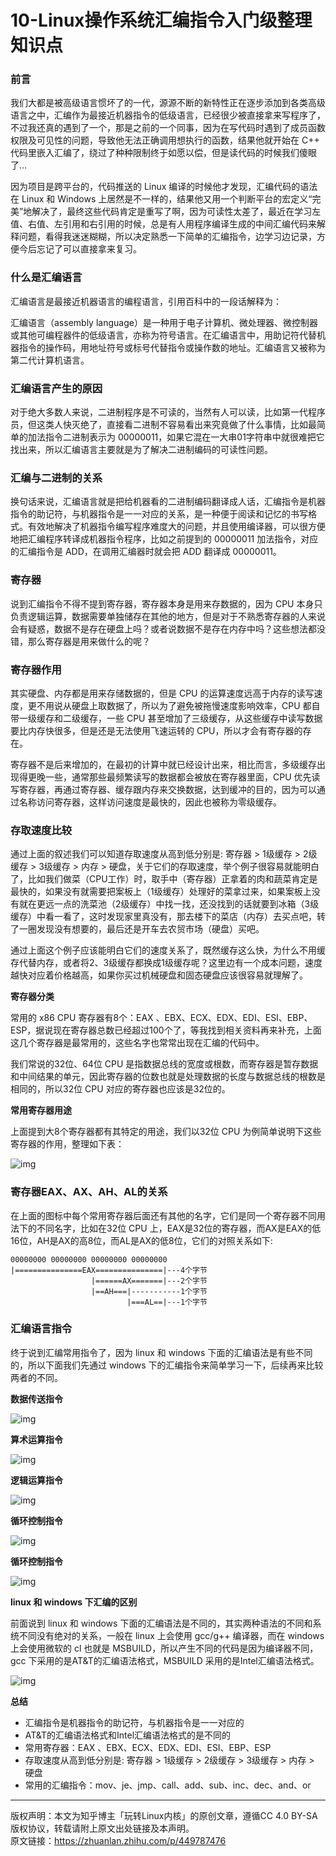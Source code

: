 # 10-Linux操作系统汇编指令入门级整理知识点

### 前言

我们大都是被高级语言惯坏了的一代，源源不断的新特性正在逐步添加到各类高级语言之中，汇编作为最接近机器指令的低级语言，已经很少被直接拿来写程序了，不过我还真的遇到了一个，那是之前的一个同事，因为在写代码时遇到了成员函数权限及可见性的问题，导致他无法正确调用想执行的函数，结果他就开始在 C++ 代码里嵌入汇编了，绕过了种种限制终于如愿以偿，但是读代码的时候我们傻眼了…

因为项目是跨平台的，代码推送的 Linux 编译的时候他才发现，汇编代码的语法在 Linux 和 Windows 上居然是不一样的，结果他又用一个判断平台的宏定义“完美”地解决了，最终这些代码肯定是重写了啊，因为可读性太差了，最近在学习左值、右值、左引用和右引用的时候，总是有人用程序编译生成的中间汇编代码来解释问题，看得我迷迷糊糊，所以决定熟悉一下简单的汇编指令，边学习边记录，方便今后忘记了可以直接拿来复习。

### 什么是汇编语言

汇编语言是最接近机器语言的编程语言，引用百科中的一段话解释为：

汇编语言（assembly language）是一种用于电子计算机、微处理器、微控制器或其他可编程器件的低级语言，亦称为符号语言。在汇编语言中，用助记符代替机器指令的操作码，用地址符号或标号代替指令或操作数的地址。汇编语言又被称为第二代计算机语言。

### 汇编语言产生的原因

对于绝大多数人来说，二进制程序是不可读的，当然有人可以读，比如第一代程序员，但这类人快灭绝了，直接看二进制不容易看出来究竟做了什么事情，比如最简单的加法指令二进制表示为 00000011，如果它混在一大串01字符串中就很难把它找出来，所以汇编语言主要就是为了解决二进制编码的可读性问题。

### 汇编与二进制的关系

换句话来说，汇编语言就是把给机器看的二进制编码翻译成人话，汇编指令是机器指令的助记符，与机器指令是一一对应的关系，是一种便于阅读和记忆的书写格式。有效地解决了机器指令编写程序难度大的问题，并且使用编译器，可以很方便地把汇编程序转译成机器指令程序，比如之前提到的 00000011 加法指令，对应的汇编指令是 ADD，在调用汇编器时就会把 ADD 翻译成 00000011。

### 寄存器

说到汇编指令不得不提到寄存器，寄存器本身是用来存数据的，因为 CPU 本身只负责逻辑运算，数据需要单独储存在其他的地方，但是对于不熟悉寄存器的人来说会有疑惑，数据不是存在硬盘上吗？或者说数据不是存在内存中吗？这些想法都没错，那么寄存器是用来做什么的呢？

### 寄存器作用

其实硬盘、内存都是用来存储数据的，但是 CPU 的运算速度远高于内存的读写速度，更不用说从硬盘上取数据了，所以为了避免被拖慢速度影响效率，CPU 都自带一级缓存和二级缓存，一些 CPU 甚至增加了三级缓存，从这些缓存中读写数据要比内存快很多，但是还是无法使用飞速运转的 CPU，所以才会有寄存器的存在。

寄存器不是后来增加的，在最初的计算中就已经设计出来，相比而言，多级缓存出现得更晚一些，通常那些最频繁读写的数据都会被放在寄存器里面，CPU 优先读写寄存器，再通过寄存器、缓存跟内存来交换数据，达到缓冲的目的，因为可以通过名称访问寄存器，这样访问速度是最快的，因此也被称为零级缓存。

### 存取速度比较

通过上面的叙述我们可以知道存取速度从高到低分别是: 寄存器 > 1级缓存 > 2级缓存 > 3级缓存 > 内存 > 硬盘，关于它们的存取速度，举个例子很容易就能明白了，比如我们做菜（CPU工作）时，取手中（寄存器）正拿着的肉和蔬菜肯定是最快的，如果没有就需要把案板上（1级缓存）处理好的菜拿过来，如果案板上没有就在更远一点的洗菜池（2级缓存）中找一找，还没找到的话就要到冰箱（3级缓存）中看一看了，这时发现家里真没有，那去楼下的菜店（内存）去买点吧，转了一圈发现没有想要的，最后还是开车去农贸市场（硬盘）买吧。

通过上面这个例子应该能明白它们的速度关系了，既然缓存这么快，为什么不用缓存代替内存，或者将2、3级缓存都换成1级缓存呢？这里边有一个成本问题，速度越快对应着价格越高，如果你买过机械硬盘和固态硬盘应该很容易就理解了。

**寄存器分类**

常用的 x86 CPU 寄存器有8个：EAX 、EBX、ECX、EDX、EDI、ESI、EBP、ESP，据说现在寄存器总数已经超过100个了，等我找到相关资料再来补充，上面这几个寄存器是最常用的，这些名字也常常出现在汇编的代码中。

我们常说的32位、64位 CPU 是指数据总线的宽度或根数，而寄存器是暂存数据和中间结果的单元，因此寄存器的位数也就是处理数据的长度与数据总线的根数是相同的，所以32位 CPU 对应的寄存器也应该是32位的。

**常用寄存器用途**

上面提到大8个寄存器都有其特定的用途，我们以32位 CPU 为例简单说明下这些寄存器的作用，整理如下表：

![img](https://pic4.zhimg.com/80/v2-55215e20944d5e1a161253e73eddaa07_720w.webp)

### 寄存器EAX、AX、AH、AL的关系

在上面的图标中每个常用寄存器后面还有其他的名字，它们是同一个寄存器不同用法下的不同名字，比如在32位 CPU 上，EAX是32位的寄存器，而AX是EAX的低16位，AH是AX的高8位，而AL是AX的低8位，它们的对照关系如下:

```
00000000 00000000 00000000 00000000
|===============EAX===============|---4个字节
                  |======AX=======|---2个字节
                  |==AH===|-----------1个字节
                          |===AL==|---1个字节
```

### 汇编语言指令

终于说到汇编常用指令了，因为 linux 和 windows 下面的汇编语法是有些不同的，所以下面我们先通过 windows 下的汇编指令来简单学习一下，后续再来比较两者的不同。

**数据传送指令**

![img](https://pic1.zhimg.com/80/v2-b07d3b818f23726324ea8bf8b4285fc8_720w.webp)

**算术运算指令**

![img](https://pic4.zhimg.com/80/v2-53d1634b99b2b1138880c5bd15aeb5f7_720w.webp)

**逻辑运算指令**

![img](https://pic1.zhimg.com/80/v2-e338b2f72046695650f87da0fc156fd4_720w.webp)

**循环控制指令**

![img](https://pic4.zhimg.com/80/v2-fab8c1d3ed5c2ada334bd6c9cc71e6fb_720w.webp)

**循环控制指令**

![img](https://pic1.zhimg.com/80/v2-38df884cc758cc13e540fdd5be9ceee4_720w.webp)

**linux 和 windows 下汇编的区别**

前面说到 linux 和 windows 下面的汇编语法是不同的，其实两种语法的不同和系统不同没有绝对的关系，一般在 linux 上会使用 gcc/g++ 编译器，而在 windows 上会使用微软的 cl 也就是 MSBUILD，所以产生不同的代码是因为编译器不同，gcc 下采用的是AT\&T的汇编语法格式，MSBUILD 采用的是Intel汇编语法格式。

![img](https://pic4.zhimg.com/80/v2-3a8b07ae4490e7fdfe5984df4f004cd3_720w.webp)

**总结**

* 汇编指令是机器指令的助记符，与机器指令是一一对应的
* AT\&T的汇编语法格式和Intel汇编语法格式的是不同的
* 常用寄存器：EAX 、EBX、ECX、EDX、EDI、ESI、EBP、ESP
* 存取速度从高到低分别是: 寄存器 > 1级缓存 > 2级缓存 > 3级缓存 > 内存 > 硬盘
* 常用的汇编指令：mov、je、jmp、call、add、sub、inc、dec、and、or

***

版权声明：本文为知乎博主「玩转Linux内核」的原创文章，遵循CC 4.0 BY-SA版权协议，转载请附上原文出处链接及本声明。\
原文链接：https://zhuanlan.zhihu.com/p/449787476
